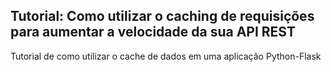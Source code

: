 ## Tutorial: Como utilizar o caching de requisições para aumentar a velocidade da sua API REST
Tutorial de como utilizar o cache de dados em uma aplicação Python-Flask
